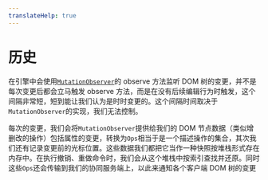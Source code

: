 ```yaml
---
translateHelp: true
---
```


# 历史

在引擎中会使用[`MutationObserver`](https://dom.spec.whatwg.org/#mutationobserver)的 observe 方法监听 DOM 树的变更，并不是每次变更后都会立马触发 observe 方法，而是在没有后续编辑行为时触发，这个间隔非常短，短到能让我们认为是时时变更的。这个间隔时间取决于`MutationObserver`的实现，我们无法控制。

每次的变更，我们会将`MutationObserver`提供给我们的 DOM 节点数据（类似增删改的操作）包括属性的变更，转换为`Ops`相当于是一个描述操作的集合，其次我们还有记录变更前的光标位置。这些数据我们都把它当作一种快照按堆栈形式存在内存中。在执行撤销、重做命令时，我们会从这个堆栈中按索引查找并还原。同时这些`Ops`还会传输到我们的协同服务端上，以此来通知各个客户端 DOM 树的变更
